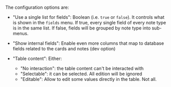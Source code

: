 The configuration options are:

* "Use a single list for fields": Boolean (i.e. ```true``` or ```false```). It controls what is shown in the ```fields``` menu. If true, every single field of every note type is in the same list. If false, fields will be grouped by note type into sub-menus.

* "Show internal fields": Enable even more columns that map to database fields related to the cards and notes (dev option)

* "Table content": Either:
  * "No interaction": the table content can't be interacted with
  * "Selectable": it can be selected. All edition will be ignored
  * "Editable": Allow to edit some values directly in the table. Not all.
